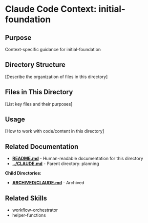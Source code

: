 # Claude Code Context: initial-foundation

## Purpose

Context-specific guidance for initial-foundation

## Directory Structure

[Describe the organization of files in this directory]

## Files in This Directory

[List key files and their purposes]

## Usage

[How to work with code/content in this directory]


## Related Documentation

- **[README.md](README.md)** - Human-readable documentation for this directory
- **[../CLAUDE.md](../CLAUDE.md)** - Parent directory: planning

**Child Directories:**
- **[ARCHIVED/CLAUDE.md](ARCHIVED/CLAUDE.md)** - Archived

## Related Skills

- workflow-orchestrator
- helper-functions